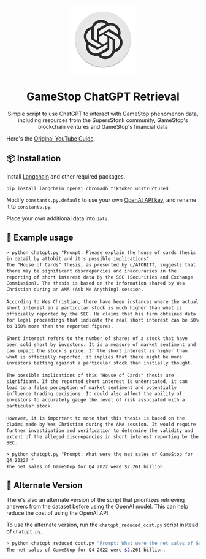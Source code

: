 <p align="center">
  <img width="180" src="./public/openai.png" alt="ChatGPT">
  <h1 align="center">GameStop ChatGPT Retrieval</h1>
  <p align="center">Simple script to use ChatGPT to interact with GameStop phenomenon data, including resources from the SupersStonk community, GameStop's blockchain ventures and GameStop's financial data</p>
</p>

Here's the [Original YouTube Guide](https://youtu.be/9AXP7tCI9PI).

## 📦 Installation

Install [Langchain](https://github.com/hwchase17/langchain) and other required packages.

```
pip install langchain openai chromadb tiktoken unstructured
```

Modify `constants.py.default` to use your own [OpenAI API key](https://platform.openai.com/account/api-keys), and rename it to `constants.py`.

Place your own additional data into `data`.

## 🚀 Example usage

```
> python chatgpt.py "Prompt: Please explain the house of cards thesis in detail by attobit and it's possible implications"
The "House of Cards" thesis, as presented by u/ATOBITT, suggests that there may be significant discrepancies and inaccuracies in the reporting of short interest data by the SEC (Securities and Exchange Commission). The thesis is based on the information shared by Wes Christian during an AMA (Ask Me Anything) session.

According to Wes Christian, there have been instances where the actual short interest in a particular stock is much higher than what is officially reported by the SEC. He claims that his firm obtained data for legal proceedings that indicate the real short interest can be 50% to 150% more than the reported figures.

Short interest refers to the number of shares of a stock that have been sold short by investors. It is a measure of market sentiment and can impact the stock's price. If the short interest is higher than what is officially reported, it implies that there might be more investors betting against a particular stock than initially thought.

The possible implications of this "House of Cards" thesis are significant. If the reported short interest is understated, it can lead to a false perception of market sentiment and potentially influence trading decisions. It could also affect the ability of investors to accurately gauge the level of risk associated with a particular stock.

However, it is important to note that this thesis is based on the claims made by Wes Christian during the AMA session. It would require further investigation and verification to determine the validity and
extent of the alleged discrepancies in short interest reporting by the SEC.
```

```
> python chatgpt.py "Prompt: What were the net sales of GameStop for Q4 2022? "
The net sales of GameStop for Q4 2022 were $2.261 billion.
```

## 🔄 Alternate Version

There's also an alternate version of the script that prioritizes retrieving answers from the dataset before using the OpenAI model. This can help reduce the cost of using the OpenAI API.

To use the alternate version, run the `chatgpt_reduced_cost.py` script instead of `chatgpt.py`.

```bash
> python chatgpt_reduced_cost.py "Prompt: What were the net sales of GameStop for Q4 2022? "
The net sales of GameStop for Q4 2022 were $2.261 billion.

```
